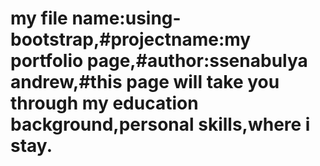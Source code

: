 # my file name:using-bootstrap,#projectname:my portfolio page,#author:ssenabulya andrew,#this page will take you through my education background,personal skills,where i stay.
